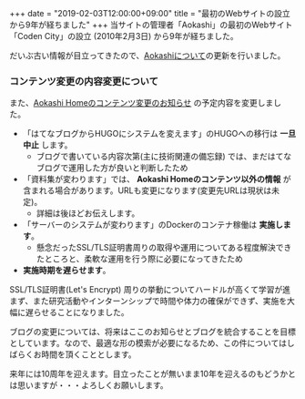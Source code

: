 +++
date = "2019-02-03T12:00:00+09:00"
title = "最初のWebサイトの設立から9年が経ちました"
+++
当サイトの管理者「Aokashi」の最初のWebサイト「Coden City」の設立 (2010年2月3日) から9年が経ちました。

だいぶ古い情報が目立ってきたので、[Aokashiについて](/aboutme/)の更新を行いました。

### コンテンツ変更の内容変更について
また、[Aokashi Homeのコンテンツ変更のお知らせ](../2018/10_25.html) の予定内容を変更しました。

- 「はてなブログからHUGOにシステムを変えます」のHUGOへの移行は **一旦中止** します。
  - ブログで書いている内容次第(主に技術関連の備忘録) では、まだはてなブログで運用した方が良いと判断したため
- 「資料集が変わります」では、 **Aokashi Homeのコンテンツ以外の情報** が含まれる場合があります。URLも変更になります(変更先URLは現状は未定)。
  - 詳細は後ほどお伝えします。
- 「サーバーのシステムが変わります」のDockerのコンテナ稼働は **実施します**。
  - 懸念だったSSL/TLS証明書周りの取得や運用についてある程度解決できたところと、柔軟な運用を行う際に必要になってきたため
- **実施時期を遅らせます**。

SSL/TLS証明書(Let's Encrypt) 周りの挙動についてハードルが高くて学習が進まず、また研究活動やインターンシップで時間や体力の確保ができず、実施を大幅に遅らせることになりました。

ブログの変更については、将来はここのお知らせとブログを統合することを目標としています。なので、最適な形の模索が必要になるため、この件についてはしばらくお時間を頂くこととします。

来年には10周年を迎えます。目立ったことが無いまま10年を迎えるのもどうかとは思いますが・・・よろしくお願いします。
